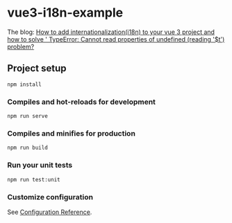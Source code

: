 # vue3-i18n-example

The blog:
[How to add internationalization(i18n) to your vue 3 project and how to solve '
TypeError: Cannot read properties of undefined (reading '$t') problem?](https://www.bswen.com/2022/12/vue3-i18n.html)

## Project setup

```
npm install
```

### Compiles and hot-reloads for development

```
npm run serve
```

### Compiles and minifies for production

```
npm run build
```

### Run your unit tests

```
npm run test:unit
```

### Customize configuration

See [Configuration Reference](https://cli.vuejs.org/config/).

